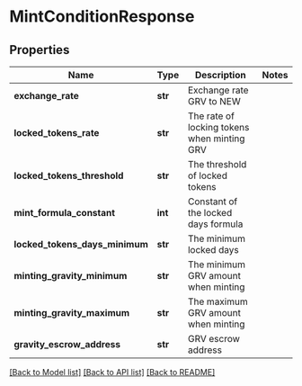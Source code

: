 # MintConditionResponse

## Properties
Name | Type | Description | Notes
------------ | ------------- | ------------- | -------------
**exchange_rate** | **str** | Exchange rate GRV to NEW | 
**locked_tokens_rate** | **str** | The rate of locking tokens when minting GRV | 
**locked_tokens_threshold** | **str** | The threshold of locked tokens | 
**mint_formula_constant** | **int** | Constant of the locked days formula | 
**locked_tokens_days_minimum** | **str** | The minimum locked days | 
**minting_gravity_minimum** | **str** | The minimum GRV amount when minting | 
**minting_gravity_maximum** | **str** | The maximum GRV amount when minting | 
**gravity_escrow_address** | **str** | GRV escrow address | 

[[Back to Model list]](../README.md#documentation-for-models) [[Back to API list]](../README.md#documentation-for-api-endpoints) [[Back to README]](../README.md)

